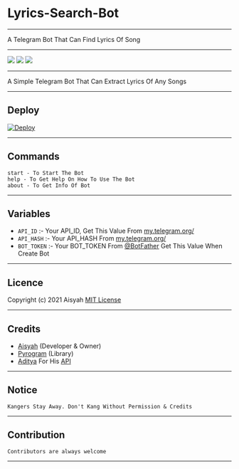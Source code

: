 # Lyrics-Search-Bot
---

A Telegram Bot That Can Find Lyrics Of Song

---

<a href="https://telegram.dog/UpdateBots1"><img src="https://img.shields.io/badge/Telegram-Channel-blue.svg?logo=telegram"></a>
<a href="https://telegram.dog/Soon"><img src="https://img.shields.io/badge/Telegram-Group-blue.svg?logo=telegram"></a>
<a href="https://telegram.dog/LyricsSearchPro_Bot"><img src="https://img.shields.io/badge/Telegram-Bot-blue.svg?logo=telegram"></a>

---

A Simple Telegram Bot That Can Extract Lyrics Of Any Songs

---

## Deploy

[![Deploy](https://www.herokucdn.com/deploy/button.svg)](https://heroku.com/deploy?template=https://github.com/INDOHACKER-XODE/Lyrics-Search-Bot)

---

## Commands

```
start - To Start The Bot
help - To Get Help On How To Use The Bot
about - To Get Info Of Bot
```

---


## Variables

- `API_ID` :- Your API_ID, Get This Value From [my.telegram.org/](https://my.telegram.org/)
- `API_HASH` :- Your API_HASH From [my.telegram.org/](https://my.telegram.org/)
- `BOT_TOKEN` :- Your BOT_TOKEN From [@BotFather](https://telegram.me/BotFather) Get This Value When Create Bot

---

## Licence

Copyright (c) 2021 Aisyah [MIT License](/LICENSE)

---

## Credits

- [Aisyah](https://github.com/INDOHACKER-XODE) (Developer & Owner)
- [Pyrogram](https://pyrogram.org) (Library)
- [Aditya](https://github.com/xditya) For His [API](https://apis.xditya.me/lyrics?song=)

---

## Notice

`Kangers Stay Away. Don't Kang Without Permission & Credits`

---

## Contribution

```
Contributors are always welcome
```

---
